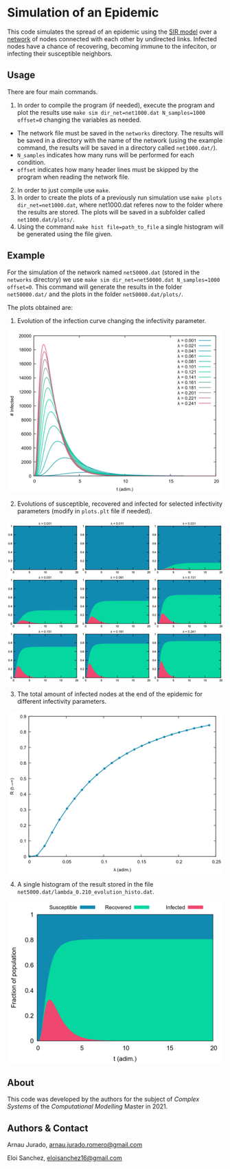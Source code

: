 # Simulation of an Epidemic
This code simulates the spread of an epidemic using the [SIR model](https://en.wikipedia.org/wiki/Compartmental_models_in_epidemiology#The_SIR_model "The SIR Model") over a [network](https://en.wikipedia.org/wiki/Graph_theory#Graph "Networks") of nodes connected with each other by undirected links. Infected nodes have a chance of recovering, becoming immune to the infeciton, or infecting their susceptible neighbors.

## Usage
There are four main commands.
1. In order to compile the program (if needed), execute the program and plot the results use `make sim dir_net=net1000.dat N_samples=1000 offset=0` changing the variables as needed. 
* The network file must be saved in the `networks` directory. The results will be saved in a directory with the name of the network (using the example command, the results will be saved in a directory called `net1000.dat/`).
* `N_samples` indicates how many runs will be performed for each condition.
* `offset` indicates how many header lines must be skipped by the program when reading the network file.

2. In order to just compile use `make`.
3. In order to create the plots of a previously run simulation use `make plots dir_net=net1000.dat`, where net1000.dat referes now to the folder where the results are stored. The plots will be saved in a subfolder called `net1000.dat/plots/`.
4. Using the command `make hist file=path_to_file` a single histogram will be generated using the file given.

## Example
For the simulation of the network named `net50000.dat` (stored in the `networks` directory) we use `make sim dir_net=net50000.dat N_samples=1000 offset=0`. This command will generate the results in the folder `net50000.dat/` and the plots in the folder `net50000.dat/plots/`.

The plots obtained are:

1. Evolution of the infection curve changing the infectivity parameter.

![Broken link](https://github.com/arnau-jr/SCOM_Project/blob/main/net50000.dat/plots/lambda_infect.png)

2. Evolutions of susceptible, recovered and infected for selected infectivity parameters (modify in `plots.plt` file if needed).

![Broken link](https://github.com/arnau-jr/SCOM_Project/blob/main/net50000.dat/plots/lambda_all_hist.png)

3. The total amount of infected nodes at the end of the epidemic for different infectivity parameters.

![Broken link](https://github.com/arnau-jr/SCOM_Project/blob/main/net50000.dat/plots/rec_lambda.png)

4. A single histogram of the result stored in the file `net5000.dat/lambda_0.210_evolution_histo.dat`.

![Broken link](https://github.com/arnau-jr/SCOM_Project/blob/main/net50000.dat/lambda_0.210_evolution_histo.dat_histogram.png)

## About
This code was developed by the authors for the subject of _Complex Systems_ of the _Computational Modelling_ Master in 2021.

## Authors & Contact

Arnau Jurado, arnau.jurado.romero@gmail.com

Eloi Sanchez, eloisanchez16@gmail.com
